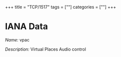 +++
title = "TCP/1517"
tags = [""]
categories = [""]
+++

# IANA Data

_Name:_ vpac

_Description:_ Virtual Places Audio control

